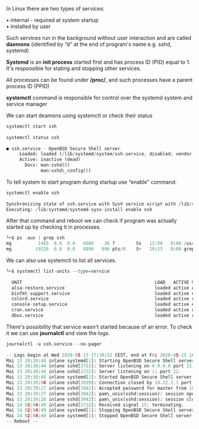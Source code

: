 


  
In Linux there are two types of services:   
  
• internal - required at system startup  
• installed by user  
  
Such services run in the background without user interaction and are called **daemons** (identified by “d” at the end of program's name e.g. sshd, systemd)  
  
**Systemd** is an **init process** started first and has process ID (PID) equal to 1. It's responsible for stating and stopping other services.  
  
All processes can be found under **/proc/<PID>**, and such processes have a parent process ID (PPID)  
  
**systemctl** command is responsible for control over the systemd system and service manager  
  
We can start deamons using systemctl or check their status  
  

```python
systemctl start ssh  
  
systemctl status ssh  
  
● ssh.service - OpenBSD Secure Shell server  
     Loaded: loaded (/lib/systemd/system/ssh.service; disabled; vendor preset: >  
     Active: inactive (dead)  
       Docs: man:sshd(8)  
             man:sshd\_config(5)  

```
  
  
To tell system to start program during startup use “enable” command:  
  

```python
systemctl enable ssh  
  
Synchronizing state of ssh.service with SysV service script with /lib/systemd/systemd-sysv-install.  
Executing: /lib/systemd/systemd-sysv-install enable ssh  

```
  
  
After that command and reboot we can check if program was actually started up by checking it in processes.  
  

```python
└─$ ps -aux | grep ssh  
mg          1445  0.0  0.0   6008    36 ?        Ss   12:50   0:00 /usr/bin/ssh-agent x-session-manager  
mg         19326  0.0  0.0   8896   896 pts/0    S+   18:23   0:00 grep --color=auto ssh  

```
  
  
We can also use systemctl to list all services.  
  

```python
└─$ systemctl list-units --type=service  
  
  UNIT                                                  LOAD   ACTIVE SUB     DES>  
  alsa-restore.service                                  loaded active exited  Sav>  
  binfmt-support.service                                loaded active exited  Ena>  
  colord.service                                        loaded active running Man>  
  console-setup.service                                 loaded active exited  Set>  
  cron.service                                          loaded active running Reg>  
  dbus.service                                          loaded active running D-B>  

```
  
  
There's possibility that service wasn't started because of an error. To check it we can use **journalctl** and view the logs.  
  

```python
journalctl -u ssh.service --no-pager  
  
-- Logs begin at Wed 2020-05-13 17:30:52 CEST, end at Fri 2020-05-15 16:00:14 CEST. --  
Mai 13 20:38:44 inlane systemd[1]: Starting OpenBSD Secure Shell server...  
Mai 13 20:38:44 inlane sshd[2722]: Server listening on 0.0.0.0 port 22.  
Mai 13 20:38:44 inlane sshd[2722]: Server listening on :: port 22.  
Mai 13 20:38:44 inlane systemd[1]: Started OpenBSD Secure Shell server.  
Mai 13 20:39:06 inlane sshd[3939]: Connection closed by 10.22.2.1 port 36444 [preauth]  
Mai 13 20:39:27 inlane sshd[3942]: Accepted password for master from 10.22.2.1 port 36452 ssh2  
Mai 13 20:39:27 inlane sshd[3942]: pam\_unix(sshd:session): session opened for user master by (uid=0)  
Mai 13 20:39:28 inlane sshd[3942]: pam\_unix(sshd:session): session closed for user master  
Mai 14 02:04:49 inlane sshd[2722]: Received signal 15; terminating.  
Mai 14 02:04:49 inlane systemd[1]: Stopping OpenBSD Secure Shell server...  
Mai 14 02:04:49 inlane systemd[1]: Stopped OpenBSD Secure Shell server.  
-- Reboot --
```
  
  
